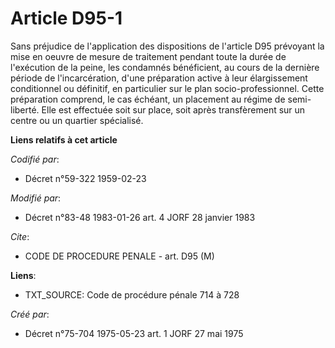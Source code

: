 # Article D95-1

Sans préjudice de l'application des dispositions de l'article D95 prévoyant la mise en oeuvre de mesure de traitement pendant
toute la durée de l'exécution de la peine, les condamnés bénéficient, au cours de la dernière période de l'incarcération,
d'une préparation active à leur élargissement conditionnel ou définitif, en particulier sur le plan socio-professionnel.
Cette préparation comprend, le cas échéant, un placement au régime de semi-liberté. Elle est effectuée soit sur place, soit
après transfèrement sur un centre ou un quartier spécialisé.

**Liens relatifs à cet article**

_Codifié par_:

  - Décret n°59-322 1959-02-23

_Modifié par_:

  - Décret n°83-48 1983-01-26 art. 4 JORF 28 janvier 1983

_Cite_:

  - CODE DE PROCEDURE PENALE - art. D95 (M)

**Liens**:

  - TXT_SOURCE: Code de procédure pénale 714 à 728

_Créé par_:

  - Décret n°75-704 1975-05-23 art. 1 JORF 27 mai 1975
